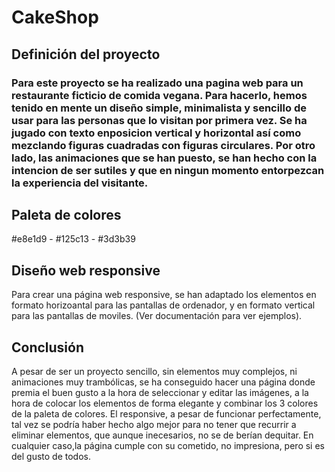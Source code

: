 # CakeShop

## Definición del proyecto

### Para este proyecto se ha realizado una pagina web para un restaurante ficticio de comida vegana. Para hacerlo, hemos tenido en mente un diseño simple, minimalista y sencillo de usar para las personas que lo visitan por primera vez. Se ha jugado con texto enposicion vertical y horizontal así como mezclando figuras cuadradas con figuras circulares. Por otro lado, las animaciones que se han puesto, se han hecho con la intencion de ser sutiles y que en ningun momento entorpezcan la experiencia del visitante.

## Paleta de colores

#e8e1d9 - #125c13 - #3d3b39

## Diseño web responsive

Para crear una página web responsive, se han adaptado los elementos en formato horizoantal para las pantallas de ordenador, y en formato vertical para las pantallas de moviles. (Ver documentación para ver ejemplos).

## Conclusión
A pesar de ser un proyecto sencillo, sin elementos muy complejos, ni animaciones muy trambólicas, se ha conseguido hacer una página donde premia el buen gusto a la hora de seleccionar y editar las imágenes, a la hora de colocar los elementos de forma elegante y combinar los 3 colores de la paleta de colores. El responsive, a pesar de funcionar perfectamente, tal vez se podría haber hecho algo mejor para no tener que recurrir a eliminar elementos, que aunque inecesarios, no se de berían dequitar. En cualquier caso,la página cumple con su cometido, no impresiona, pero si es del gusto de todos.
